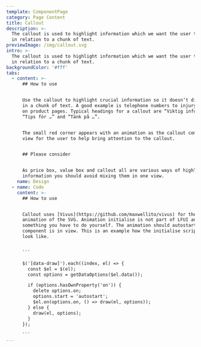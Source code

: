 ```yaml
---
template: ComponentPage
category: Page Content
title: Callout
description: >-
  The callout is used to highlight information which we want the user to notice
  in relation to a chunk of text. 
previewImage: /img/callout.svg
intro: >-
  The callout is used to highlight information which we want the user to notice
  in relation to a chunk of text. 
backgroundColor: '#fff'
tabs:
  - content: >-
      ## How to use


      Use the callout to highlight crucial information so it doesn’t disappear
      in a chunk of text. A good example is telephone numbers to injury claims
      on product pages. Typical headings for a callout are “Viktig information”,
      “Tips för …” and “Tänk på …”.


      The small red corner appears with an animation as the callout comes into
      view for the user to help bring attention to the callout.


      ## Please consider


      As price box, value box and callout all are various ways of highlighting
      information you should avoid mixing them in one view.
    name: Design
  - name: Code
    content: >-
      ## How to use


      Callout uses [Vivus](https://github.com/maxwellito/vivus) for the
      animation of the SVG. Animation initialise is not part of LFUI and
      something you have to do yourself. The animation should autostart when the
      component is in view. This is an example how the initialise script could
      look like. 


      ```

      $('[data-draw]').each((index, el) => {
        const $el = $(el);
        const options = getDataOptions($el.data());

        if (options.hasOwnProperty('on')) {
          delete options.on;
          options.start = 'autostart';
          $el.on(options.on, () => draw(el, options));
        } else {
          draw(el, options);
        }
      });

      ```
---
```

